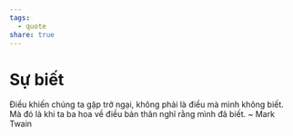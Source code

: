 ```yaml
---
tags:
  - quote
share: true
---
```


# Sự biết
Điều khiến chúng ta gặp trở ngại, không phải là điều mà mình không biết. Mà đó là khi ta ba hoa về điều bản thân nghĩ rằng mình đã biết. ~ Mark Twain